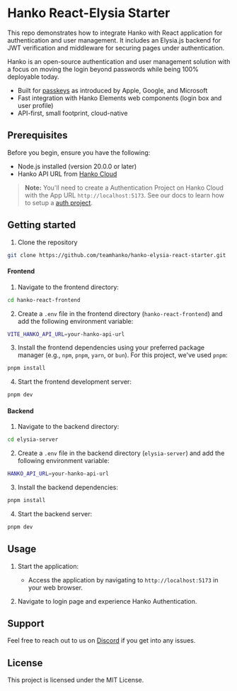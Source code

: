 # Hanko React-Elysia Starter

This repo demonstrates how to integrate Hanko with React application for authentication and user management. It includes an Elysia.js backend for JWT verification and middleware for securing pages under authentication.

Hanko is an open-source authentication and user management solution with a focus on moving the login beyond passwords while being 100% deployable today.

- Built for [passkeys](https://www.passkeys.io) as introduced by Apple, Google, and Microsoft
- Fast integration with Hanko Elements web components (login box and user profile)
- API-first, small footprint, cloud-native

## Prerequisites

Before you begin, ensure you have the following:

- Node.js installed (version 20.0.0 or later)
- Hanko API URL from [Hanko Cloud](https://cloud.hanko.io/)

> **Note:**
> You'll need to create a Authentication Project on Hanko Cloud with the App URL `http://localhost:5173`. See our docs to learn how to setup a [auth project](https://docs.hanko.io/setup-hanko-cloud).

## Getting started

1. Clone the repository

```bash
git clone https://github.com/teamhanko/hanko-elysia-react-starter.git
```

#### Frontend

1. Navigate to the frontend directory:

```bash
cd hanko-react-frontend
```

2. Create a `.env` file in the frontend directory (`hanko-react-frontend`) and add the following environment variable:

```sh
VITE_HANKO_API_URL=your-hanko-api-url
```

3. Install the frontend dependencies using your preferred package manager (e.g., `npm`, `pnpm`, `yarn`, or `bun`). For this project, we've used `pnpm`:

```bash
pnpm install
```

4. Start the frontend development server:

```bash
pnpm dev
```

#### Backend

1. Navigate to the backend directory:

```bash
cd elysia-server
```

2. Create a `.env` file in the backend directory (`elysia-server`) and add the following environment variable:

```sh
HANKO_API_URL=your-hanko-api-url
```

3. Install the backend dependencies:

```bash
pnpm install
```

4. Start the backend server:

```bash
pnpm dev
```

## Usage

1. Start the application:

   - Access the application by navigating to `http://localhost:5173` in your web browser.

2. Navigate to login page and experience Hanko Authentication.


## Support

Feel free to reach out to us on [Discord](https://hanko.io/community) if you get into any issues.

## License

This project is licensed under the MIT License.



